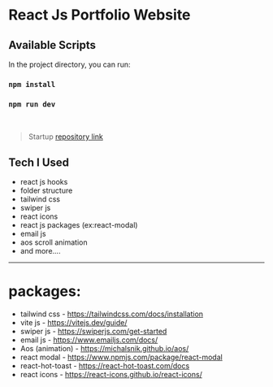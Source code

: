 # React Js Portfolio Website

## Available Scripts

In the project directory, you can run:

### `npm install`

### `npm run dev`

<br />

<!-- > Go To [Live Preview](https://codeaprogram-portfolio.web.app/) -->

> Startup [repository link](https://github.com/khalid-daowd/portfolio)

## Tech I Used

- react js hooks
- folder structure
- tailwind css
- swiper js
- react icons
- react js packages (ex:react-modal)
- email js
- aos scroll animation
- and more....

---

# packages:
+ tailwind css - https://tailwindcss.com/docs/installation
+ vite js - https://vitejs.dev/guide/
+ swiper js - https://swiperjs.com/get-started
+ email js - https://www.emailjs.com/docs/
+ Aos (animation) - https://michalsnik.github.io/aos/
+ react modal - https://www.npmjs.com/package/react-modal
+ react-hot-toast - https://react-hot-toast.com/docs
+ react icons - https://react-icons.github.io/react-icons/

